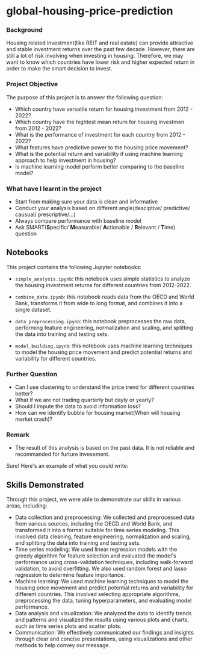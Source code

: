 # global-housing-price-prediction
### Background 
Housing related investment(like REIT and real estate) can provide attractive and stable investment returns over the past few decade. However, there are still a lot of risk involving when investing in housing. Therefore, we may want to know which countries have lower risk and higher expected return in order to make the smart decision to invest.

### Project Objective 
The purpose of this project is to answer the following question:
- Which country have versatile return for housing investment from 2012 - 2022?
- Which country have the hightest mean return for housing investmen from 2012 - 2022?
- What is the performance of investment for each country from 2012 - 2022?
- What features have predictive power to the housing price movement?
- What is the potential return and variability if using machine learning approach to help investment in housing?
- Is machine learning model perform better comparing to the baseline model?

### What have I learnt in the project 
- Start from making sure your data is clean and informative 
- Conduct your analysis based on different angle(desciptive/ predictive/ causual/ prescriptive/...)
- Always compare performance with baseline model
- Ask SMART(**S**pecific/ **M**easurable/ **A**ctionable / **R**elevant / **T**ime) question

## Notebooks

This project contains the following Jupyter notebooks:

- `simple_analysis.ipynb`: this notebook uses simple statistics to analyze the housing investment returns for different countries from 2012-2022.

- `combine_data.ipynb`: this notebook reads data from the OECD and World Bank, transforms it from wide to long format, and combines it into a single dataset.

- `data_preprocessing.ipynb`: this notebook preprocesses the raw data, performing feature engineering, normalization and scaling, and splitting the data into training and testing sets.

- `model_building.ipynb`: this notebook uses machine learning techniques to model the housing price movement and predict potential returns and variability for different countries.

### Further Question
- Can I use clustering to understand the price trend for different countries better?
- What if we are not trading quarterly but dayly or yearly?
- Should I impute the data to avoid information loss?
- How can we identify bubble for housing market(When will housing market crash)?

### Remark
- The result of this analysis is based on the past data. It is not reliable and recommanded for furture invesement.

Sure! Here's an example of what you could write:

## Skills Demonstrated

Through this project, we were able to demonstrate our skills in various areas, including:

- Data collection and preprocessing: We collected and preprocessed data from various sources, including the OECD and World Bank, and transformed it into a format suitable for time series modeling. This involved data cleaning, feature engineering, normalization and scaling, and splitting the data into training and testing sets.
- Time series modeling: We used linear regression models with the greedy algorithm for feature selection and evaluated the model's performance using cross-validation techniques, including walk-forward validation, to avoid overfitting. We also used random forest and lasso regression to determine feature importance.
- Machine learning: We used machine learning techniques to model the housing price movement and predict potential returns and variability for different countries. This involved selecting appropriate algorithms, preprocessing the data, tuning hyperparameters, and evaluating model performance.
- Data analysis and visualization: We analyzed the data to identify trends and patterns and visualized the results using various plots and charts, such as time series plots and scatter plots.
- Communication: We effectively communicated our findings and insights through clear and concise presentations, using visualizations and other methods to help convey our message.